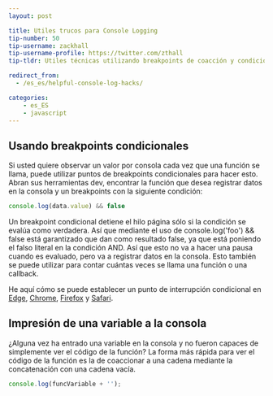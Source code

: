 ```yaml
---
layout: post

title: Utiles trucos para Console Logging
tip-number: 50
tip-username: zackhall
tip-username-profile: https://twitter.com/zthall
tip-tldr: Utiles técnicas utilizando breakpoints de coacción y condicionales.

redirect_from:
  - /es_es/helpful-console-log-hacks/

categories:
    - es_ES
    - javascript
---
```


## Usando breakpoints condicionales

Si usted quiere observar un valor por consola cada vez que una función se llama, puede utilizar puntos de breakpoints condicionales para hacer esto. Abran sus herramientas dev, encontrar la función que desea registrar datos en la consola y un breakpoints con la siguiente condición:

```js
console.log(data.value) && false
```

Un breakpoint condicional detiene el hilo página sólo si la condición se evalúa como verdadera. Así que mediante el uso de console.log('foo') && false está garantizado que dan como resultado false, ya que está poniendo el falso literal en la condición AND. Así que esto no va a hacer una pausa cuando es evaluado, pero va a registrar datos en la consola. Esto también se puede utilizar para contar cuántas veces se llama una función o una callback.


He aquí cómo se puede establecer un punto de interrupción condicional en [Edge](https://dev.windows.com/en-us/microsoft-edge/platform/documentation/f12-devtools-guide/debugger/#setting-and-managing-breakpoints "Managing Breakpoints in Edge"), [Chrome](https://developer.chrome.com/devtools/docs/javascript-debugging#breakpoints "Managing Breakpoints in Chrome"), [Firefox](https://developer.mozilla.org/en-US/docs/Tools/Debugger/How_to/Set_a_conditional_breakpoint "Managing Breakpoints in Firefox") y [Safari](https://developer.apple.com/library/mac/documentation/AppleApplications/Conceptual/Safari_Developer_Guide/Debugger/Debugger.html "Managing Breakpoints in Safari").

## Impresión de una variable a la consola

¿Alguna vez ha entrado una variable en la consola y no fueron capaces de simplemente ver el código de la función? La forma más rápida para ver el código de la función es la de coaccionar a una cadena mediante la concatenación con una cadena vacía.

```js
console.log(funcVariable + '');
```
